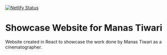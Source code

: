 [![Netlify Status](https://api.netlify.com/api/v1/badges/249600ae-b0eb-499c-bd48-9ebb544dd6d6/deploy-status)](https://app.netlify.com/sites/manastiwari/deploys)
# Showcase Website for Manas Tiwari

Website created in React to showcase the work done by Manas Tiwari as a cinematographer.
